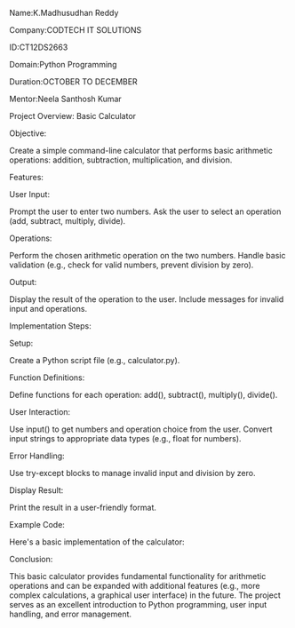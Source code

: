 Name:K.Madhusudhan Reddy

Company:CODTECH IT SOLUTIONS

ID:CT12DS2663

Domain:Python Programming

Duration:OCTOBER TO DECEMBER

Mentor:Neela Santhosh Kumar




Project Overview: Basic Calculator

Objective:

Create a simple command-line calculator that performs basic arithmetic operations: addition, subtraction, multiplication, and division.

Features:

User Input:

Prompt the user to enter two numbers.
Ask the user to select an operation (add, subtract, multiply, divide).

Operations:

Perform the chosen arithmetic operation on the two numbers.
Handle basic validation (e.g., check for valid numbers, prevent division by zero).

Output:

Display the result of the operation to the user.
Include messages for invalid input and operations.

Implementation Steps:

Setup:

Create a Python script file (e.g., calculator.py).

Function Definitions:

Define functions for each operation: add(), subtract(), multiply(), divide().

User Interaction:

Use input() to get numbers and operation choice from the user.
Convert input strings to appropriate data types (e.g., float for numbers).

Error Handling:

Use try-except blocks to manage invalid input and division by zero.

Display Result:

Print the result in a user-friendly format.

Example Code:

Here's a basic implementation of the calculator:

Conclusion:

This basic calculator provides fundamental functionality for arithmetic operations and can be expanded with additional features (e.g., more complex calculations, a graphical user interface) in the future. The project serves as an excellent introduction to Python programming, user input handling, and error management.
